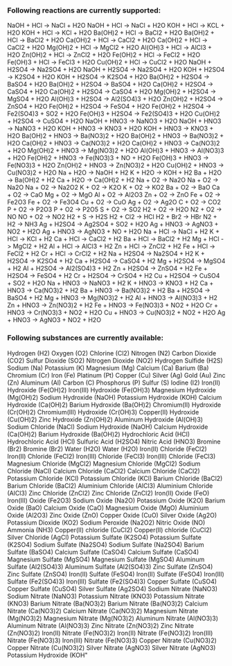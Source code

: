### Following reactions are currently supported:
NaOH + HCl -> NaCl + H2O
NaOH + HCl -> NaCl + H2O
KOH + HCl -> KCL + H2O
KOH + HCl -> KCl + H2O
Ba(OH)2 + HCl -> BaCl2 + H2O
Ba(OH)2 + HCl -> BaCl2 + H2O
Ca(OH)2 + HCl -> CaCl2 + H2O
Ca(OH)2 + HCl -> CaCl2 + H2O
Mg(OH)2 + HCl -> MgCl2 + H2O
Al(OH)3 + HCl -> AlCl3 + H2O
Zn(OH)2 + HCl -> ZnCl2 + H2O
Fe(OH)2 + HCl -> FeCl2 + H2O
Fe(OH)3 + HCl -> FeCl3 + H2O
Cu(OH)2 + HCl -> CuCl2 + H2O
NaOH + H2SO4 -> Na2SO4 + H2O
NaOH + H2SO4 -> Na2SO4 + H2O
KOH + H2SO4 -> K2SO4 + H2O
KOH + H2SO4 -> K2SO4 + H2O
Ba(OH)2 + H2SO4 -> BaSO4 + H2O
Ba(OH)2 + H2SO4 -> BaSO4 + H2O
Ca(OH)2 + H2SO4 -> CaSO4 + H2O
Ca(OH)2 + H2SO4 -> CaSO4 + H2O
Mg(OH)2 + H2SO4 -> MgSO4 + H2O
Al(OH)3 + H2SO4 -> Al2(SO4)3 + H2O
Zn(OH)2 + H2SO4 -> ZnSO4 + H2O
Fe(OH)2 + H2SO4 -> FeSO4 + H2O
Fe(OH)2 + H2SO4 -> Fe2(SO4)3 + SO2 + H2O
Fe(OH)3 + H2SO4 -> Fe2(SO4)3 + H2O
Cu(OH)2 + H2SO4 -> CuSO4 + H2O
NaOH + HNO3 -> NaNO3 + H2O
NaOH + HNO3 -> NaNO3 + H2O
KOH + HNO3 -> KNO3 + H2O
KOH + HNO3 -> KNO3 + H2O
Ba(OH)2 + HNO3 -> Ba(NO3)2 + H2O
Ba(OH)2 + HNO3 -> Ba(NO3)2 + H2O
Ca(OH)2 + HNO3 -> Ca(NO3)2 + H2O
Ca(OH)2 + HNO3 -> Ca(NO3)2 + H2O
Mg(OH)2 + HNO3 -> Mg(NO3)2 + H2O
Al(OH)3 + HNO3 -> Al(NO3)3 + H2O
Fe(OH)2 + HNO3 -> Fe(NO3)3 + NO + H2O
Fe(OH)3 + HNO3 -> Fe(NO3)3 + H2O
Zn(OH)2 + HNO3 -> Zn(NO3)2 + H2O
Cu(OH)2 + HNO3 -> Cu(NO3)2 + H2O
Na + H2O -> NaOH + H2
K + H2O -> KOH + H2
Ba + H2O -> Ba(OH)2 + H2
Ca + H2O -> Ca(OH)2 + H2
Na + O2 -> Na2O
Na + O2 -> Na2O
Na + O2 -> Na2O2
K + O2 -> K2O
K + O2 -> KO2
Ba + O2 -> BaO
Ca + O2 -> CaO
Mg + O2 -> MgO
Al + O2 -> Al2O3
Zn + O2 -> ZnO
Fe + O2 -> Fe2O3
Fe + O2 -> Fe3O4
Cu + O2 -> CuO
Ag + O2 -> Ag2O
C + O2 -> CO2
P + O2 -> P2O3
P + O2 -> P2O5
S + O2 -> SO2
H2 + O2 -> H2O
N2 + O2 -> NO
NO + O2 -> NO2
H2 + S -> H2S
H2 + Cl2 -> HCl
H2 + Br2 -> HBr
N2 + H2 -> NH3
Ag + H2SO4 -> Ag2SO4 + SO2 + H2O
Ag + HNO3 -> AgNO3 + NO2 + H2O
Ag + HNO3 -> AgNO3 + NO + H2O
Na + HCl -> NaCl + H2
K + HCl -> KCl + H2
Ca + HCl -> CaCl2 + H2
Ba + HCl -> BaCl2 + H2
Mg + HCl -> MgCl2 + H2
Al + HCl -> AlCl3 + H2
Zn + HCl -> ZnCl2 + H2
Fe + HCl -> FeCl2 + H2
Cr + HCl -> CrCl2 + H2
Na + H2SO4 -> Na2SO4 + H2
K + H2SO4 -> K2SO4 + H2
Ca + H2SO4 -> CaSO4 + H2
Mg + H2SO4 -> MgSO4 + H2
Al + H2SO4 -> Al2(SO4)3 + H2
Zn + H2SO4 -> ZnSO4 + H2
Fe + H2SO4 -> FeSO4 + H2
Cr + H2SO4 -> CrSO4 + H2
Cu + H2SO4 -> CuSO4 + SO2 + H2O
Na + HNO3 -> NaNO3 + H2
K + HNO3 -> KNO3 + H2
Ca + HNO3 -> Ca(NO3)2 + H2
Ba + HNO3 -> Ba(NO3)2 + H2
Ba + H2SO4 -> BaSO4 + H2
Mg + HNO3 -> Mg(NO3)2 + H2
Al + HNO3 -> Al(NO3)3 + H2
Zn + HNO3 -> Zn(NO3)2 + H2
Fe + HNO3 -> Fe(NO3)3 + NO2 + H2O
Cr + HNO3 -> Cr(NO3)3 + NO2 + H2O
Cu + HNO3 -> Cu(NO3)2 + NO2 + H2O
Ag + HNO3 -> AgNO3 + NO2 + H2O

### Following substances are currently available:
Hydrogen (H2)
Oxygen (O2)
Chlorine (Cl2)
Nitrogen (N2)
Carbon Dioxide (CO2)
Sulfur Dioxide (SO2)
Nitrogen Dioxide (NO2)
Hydrogen Sulfide (H2S)
Sodium (Na)
Potassium (K)
Magnesium (Mg)
Calcium (Ca)
Barium (Ba)
Chromium (Cr)
Iron (Fe)
Platinum (Pt)
Copper (Cu)
Silver (Ag)
Gold (Au)
Zinc (Zn)
Aluminum (Al)
Carbon (C)
Phosphorus (P)
Sulfur (S)
Iodine (I2)
Iron(II) Hydroxide (Fe(OH)2)
Iron(III) Hydroxide (Fe(OH)3)
Magnesium Hydroxide (Mg(OH)2)
Sodium Hydroxide (NaOH)
Potassium Hydroxide (KOH)
Calcium Hydroxide (Ca(OH)2)
Barium Hydroxide (Ba(OH)2)
Chromium(II) Hydroxide (Cr(OH)2)
Chromium(III) Hydroxide (Cr(OH)3)
Copper(II) Hydroxide (Cu(OH)2)
Zinc Hydroxide (Zn(OH)2)
Aluminum Hydroxide (Al(OH)3)
Sodium Chloride (NaCl)
Sodium Hydroxide (NaOH)
Calcium Hydroxide (Ca(OH)2)
Barium Hydroxide (Ba(OH)2)
Hydrochloric Acid (HCl)
Hydrochloric Acid (HCl)
Sulfuric Acid (H2SO4)
Nitric Acid (HNO3)
Bromine (Br2)
Bromine (Br2)
Water (H2O)
Water (H2O)
Iron(II) Chloride (FeCl2)
Iron(II) Chloride (FeCl2)
Iron(III) Chloride (FeCl3)
Iron(III) Chloride (FeCl3)
Magnesium Chloride (MgCl2)
Magnesium Chloride (MgCl2)
Sodium Chloride (NaCl)
Calcium Chloride (CaCl2)
Calcium Chloride (CaCl2)
Potassium Chloride (KCl)
Potassium Chloride (KCl)
Barium Chloride (BaCl2)
Barium Chloride (BaCl2)
Aluminium Chloride (AlCl3)
Aluminium Chloride (AlCl3)
Zinc Chloride (ZnCl2)
Zinc Chloride (ZnCl2)
Iron(II) Oxide (FeO)
Iron(III) Oxide (Fe2O3)
Sodium Oxide (Na2O)
Potassium Oxide (K2O)
Barium Oxide (BaO)
Calcium Oxide (CaO)
Magnesium Oxide (MgO)
Aluminium Oxide (Al2O3)
Zinc Oxide (ZnO)
Copper Oxide (CuO)
Silver Oxide (Ag2O)
Potassium Dioxide (KO2)
Sodium Peroxide (Na2O2)
Nitric Oxide (NO)
Ammonia (NH3)
Copper(II) chloride (CuCl2)
Copper(II) chloride (CuCl2)
Silver Chloride (AgCl)
Potassium Sulfate (K2SO4)
Potassium Sulfate (K2SO4)
Sodium Sulfate (Na2SO4)
Sodium Sulfate (Na2SO4)
Barium Sulfate (BaSO4)
Calcium Sulfate (CaSO4)
Calcium Sulfate (CaSO4)
Magnesium Sulfate (MgSO4)
Magnesium Sulfate (MgSO4)
Aluminum Sulfate (Al2(SO4)3)
Aluminum Sulfate (Al2(SO4)3)
Zinc Sulfate (ZnSO4)
Zinc Sulfate (ZnSO4)
Iron(II) Sulfate (FeSO4)
Iron(II) Sulfate (FeSO4)
Iron(III) Sulfate (Fe2(SO4)3)
Iron(III) Sulfate (Fe2(SO4)3)
Copper Sulfate (CuSO4)
Copper Sulfate (CuSO4)
Silver Sulfate (Ag2SO4)
Sodium Nitrate (NaNO3)
Sodium Nitrate (NaNO3)
Potassium Nitrate (KNO3)
Potassium Nitrate (KNO3)
Barium Nitrate (Ba(NO3)2)
Barium Nitrate (Ba(NO3)2)
Calcium Nitrate (Ca(NO3)2)
Calcium Nitrate (Ca(NO3)2)
Magnesium Nitrate (Mg(NO3)2)
Magnesium Nitrate (Mg(NO3)2)
Aluminum Nitrate (Al(NO3)3)
Aluminum Nitrate (Al(NO3)3)
Zinc Nitrate (Zn(NO3)2)
Zinc Nitrate (Zn(NO3)2)
Iron(II) Nitrate (Fe(NO3)2)
Iron(II) Nitrate (Fe(NO3)2)
Iron(III) Nitrate (Fe(NO3)3)
Iron(III) Nitrate (Fe(NO3)3)
Copper Nitrate (Cu(NO3)2)
Copper Nitrate (Cu(NO3)2)
Silver Nitrate (AgNO3)
Silver Nitrate (AgNO3)
Potassium Hydroxide (KOH"